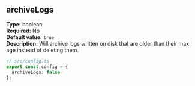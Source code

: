 ## archiveLogs

**Type:** boolean  
**Required:** No  
**Default value:** `true`  
**Description:** Will archive logs written on disk that are older than their max age instead of deleting them.

```ts
// src/config.ts
export const config = {
  archiveLogs: false
};
```
